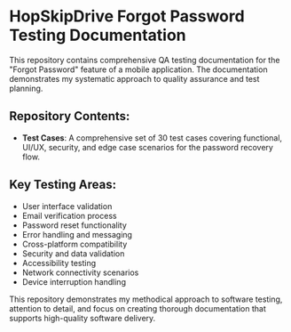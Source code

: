 # HopSkipDrive Forgot Password Testing Documentation

This repository contains comprehensive QA testing documentation for the "Forgot Password" feature of a mobile application. The documentation demonstrates my systematic approach to quality assurance and test planning.

## Repository Contents:

- **Test Cases**: A comprehensive set of 30 test cases covering functional, UI/UX, security, and edge case scenarios for the password recovery flow.

## Key Testing Areas:

- User interface validation
- Email verification process
- Password reset functionality
- Error handling and messaging
- Cross-platform compatibility
- Security and data validation
- Accessibility testing
- Network connectivity scenarios
- Device interruption handling

This repository demonstrates my methodical approach to software testing, attention to detail, and focus on creating thorough documentation that supports high-quality software delivery.
